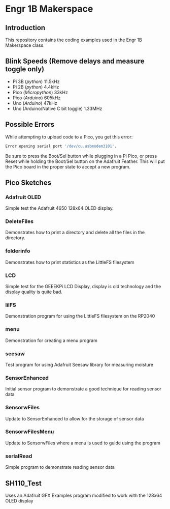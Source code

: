 # Engr 1B Makerspace

## Introduction
This repository contains the coding examples used in the Engr 1B Makerspace class. 

## Blink Speeds (Remove delays and measure toggle only)
* Pi 3B (*python*) 11.5kHz
* Pi 2B (*python*) 4.4kHz
* Pico (*Micropython*) 33kHz
* Pico (*Arduino*) 605kHz
* Uno (*Arduino*) 47kHz
* Uno (Arduino/Native C bit toggle) 1.33MHz


## Possible Errors
While attempting to upload code to a Pico, you get this error:
```bash
Error opening serial port '/dev/cu.usbmodem3101'.
```
Be sure to press the Boot/Sel button while plugging in a Pi Pico, or press Reset while holding the Boot/Sel button on the Adafruit Feather. This will put the Pico board in the proper state to accept a new program.


## Pico Sketches
### Adafruit OLED
Simple test the Adafruit 4650 128x64 OLED display.

### DeleteFiles
Demonstrates how to print a directory and delete all the files in the directory.

### folderinfo
Demonstrates how to print statistics as the LittleFS filesystem

### LCD
Simple test for the GEEEKPi LCD Display, display is old technology and the display quality is quite bad.

### lilFS
Demonstration program for using the LittleFS filesystem on the RP2040

### menu
Demonstration for creating a menu program

### seesaw
Test program for using Adafruit Seesaw library for measuring moisture

### SensorEnhanced
Initial sensor program to demonstrate a good technique for reading sensor data

### SensorwFiles
Update to SensorEnhanced to allow for the storage of sensor data

### SensorwFilesMenu
Update to SensorwFiles where a menu is used to guide using the program

### serialRead
Simple program to demonstrate reading sensor data

## SH110_Test
Uses an Adafruit GFX Examples program modified to work with the 128x64 OLED display
